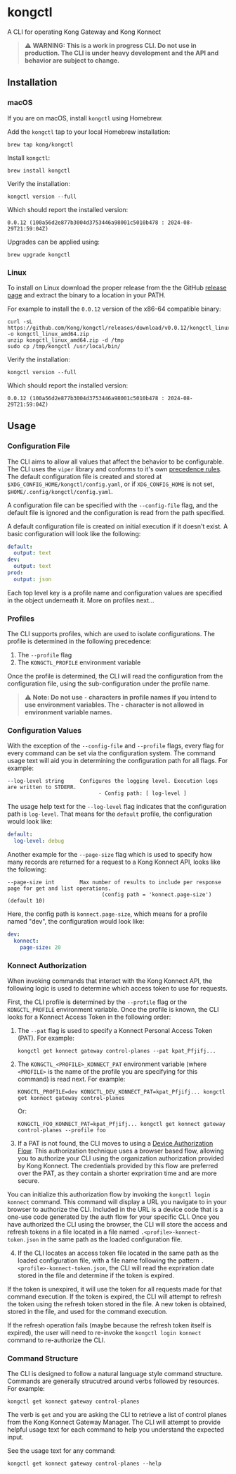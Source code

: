 # kongctl

A CLI for operating Kong Gateway and Kong Konnect

> :warning: **WARNING: This is a work in progress CLI. Do not use in production. The CLI is under
heavy development and the API and behavior are subject to change.**

## Installation

### macOS

If you are on macOS, install `kongctl` using Homebrew.

Add the `kongctl` tap to your local Homebrew installation:

```shell
brew tap kong/kongctl
```

Install `kongctl`:

```shell
brew install kongctl
```

Verify the installation:

```shell
kongctl version --full
```

Which should report the installed version:

```text
0.0.12 (100a56d2e877b3004d3753446a98001c5010b478 : 2024-08-29T21:59:04Z)
```

Upgrades can be applied using:

```shell
brew upgrade kongctl
```

### Linux

To install on Linux download the proper release from the the GitHub 
[release page](https://github.com/kong/kongctl/releases) and extract the binary to a location in your PATH.

For example to install the `0.0.12` version of the x86-64 compatible binary:

```shell
curl -sL https://github.com/Kong/kongctl/releases/download/v0.0.12/kongctl_linux_amd64.zip -o kongctl_linux_amd64.zip
unzip kongctl_linux_amd64.zip -d /tmp
sudo cp /tmp/kongctl /usr/local/bin/
```

Verify the installation:

```shell
kongctl version --full
```

Which should report the installed version:

```text
0.0.12 (100a56d2e877b3004d3753446a98001c5010b478 : 2024-08-29T21:59:04Z)
```

## Usage

### Configuration File

The CLI aims to allow all values that affect the behavior to be configurable. The CLI uses the `viper` library
and conforms to it's own [precedence rules](https://github.com/spf13/viper?tab=readme-ov-file#why-viper). 
The default configuration file is created and stored at
`$XDG_CONFIG_HOME/kongctl/config.yaml`, or if `XDG_CONFIG_HOME` is not set, `$HOME/.config/kongctl/config.yaml`.

A configuration file can be specified with the `--config-file` flag, and the default file is ignored and the configuration
is read from the path specified.

A default configuration file is created on initial execution if it doesn't exist. A basic configuration will look like 
the following:

```yaml
default:
  output: text
dev:
  output: text
prod:
  output: json
```

Each top level key is a profile name and configuration values are specified in the object underneath it. 
More on profiles next...

### Profiles

The CLI supports profiles, which are used to isolate configurations. The profile is determined in the following precedence: 

1. The `--profile` flag
2. The `KONGCTL_PROFILE` environment variable

Once the profile is determined, the CLI will read the configuration from the configuration file, using the sub-configuration 
under the profile name.

> :warning: **Note: Do not use `-` characters in profile names if you intend to use environment
variables. The `-` character is not allowed in environment variable names.**

### Configuration Values

With the exception of the `--config-file` and `--profile` flags, every flag for every command can be set via the configuration system.
The command usage text will aid you in determining the configuration path for all flags.  For example:

```shell
--log-level string     Configures the logging level. Execution logs are written to STDERR.
                             - Config path: [ log-level ]
```

The usage help text for the `--log-level` flag indicates that the configuration path is `log-level`. That means for the `default` profile,
the configuration would look like:

```yaml
default:
  log-level: debug
```

Another example for the `--page-size` flag which is used to specify how many records are returned for a request to a Kong Konnect API, looks like the following:

```shell
--page-size int        Max number of results to include per response page for get and list operations.
                              (config path = 'konnect.page-size') (default 10)
```

Here, the config path is `konnect.page-size`, which means for a profile named "dev", the configuration would look like:

```yaml
dev:
  konnect:
    page-size: 20
```

### Konnect Authorization

When invoking commands that interact with the Kong Konnect API, 
the following logic is used to determine which access token to use for requests.

First, the CLI profile is determined by the `--profile` flag or the `KONGCTL_PROFILE` environment variable.
Once the profile is known, the CLI looks for a Konnect Access Token in the following order:

1. The `--pat` flag is used to specify a Konnect Personal Access Token (PAT). For example:
    
    ```shell
    kongctl get konnect gateway control-planes --pat kpat_Pfjifj...
    ```

2. The `KONGCTL_<PROFILE>_KONNECT_PAT` environment variable (where `<PROFILE>` is the name of the profile you are specifying for this command) is read
next. For example:
    ```shell
    KONGCTL_PROFILE=dev KONGCTL_DEV_KONNECT_PAT=kpat_Pfjifj... kongctl get konnect gateway control-planes
    ```

    Or:
    ```shell
    KONGCTL_FOO_KONNECT_PAT=kpat_Pfjifj... kongctl get konnect gateway control-planes --profile foo
    ```

3. If a PAT is not found, the CLI moves to using a 
[Device Authorization Flow](https://auth0.com/docs/get-started/authentication-and-authorization-flow/device-authorization-flow). 
This authorization technique uses a browser based flow, allowing you to authorize your CLI using the organization authorization provided by Kong Konnect. 
The credentials provided by this flow are preferred over the PAT, as they contain a shorter expriration time and are more secure.

You can initialize this authorization flow by invoking the `kongctl login konnect` command. This command will display a URL you navigate to in your 
browser to authorize the CLI. Included in the URL is a device code that is a one-use code generated by the auth flow for your specific CLI.
Once you have authorized the CLI using the browser, the CLI will store the access and refresh tokens in a file located 
in a file named `.<profile>-konnect-token.json` in the same path as the loaded configuration file.

4. If the CLI locates an access token file located in the same path as the loaded configuration file, with a file name 
following the pattern `.<profile>-konnect-token.json`, the CLI will read the expriration date stored in the file and determine if the token is expired.

If the token is unexpired, it will use the token for all requests made for that command execution. If the token is expired, the CLI will attempt to 
refresh the token using the refresh token stored in the file. A new token is obtained, stored in the file, and used for the command execution. 

If the refresh operation fails (maybe because the refresh token itself is expired), 
the user will need to re-invoke the `kongctl login konnect` command to re-authorize the CLI.

### Command Structure

The CLI is designed to follow a natural language style command structure.  Commands are generally strucutred around verbs followed by resources.  For example:

```shell
kongctl get konnect gateway control-planes
```

The verb is `get` and you are asking the CLI to retrieve a list of control planes from the Kong Konnect Gateway Manager.
The CLI will attempt to provide helpful usage text for each command to help you understand the expected input.

See the usage text for any command:

```shell
kongctl get konnect gateway control-planes --help
```

